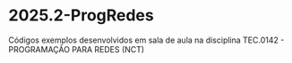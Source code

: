 # 2025.2-ProgRedes
Códigos exemplos desenvolvidos em sala de aula na disciplina TEC.0142 - PROGRAMAÇÃO PARA REDES (NCT)
